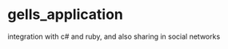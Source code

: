 gells_application
=================

integration with c# and ruby, and also sharing in social networks